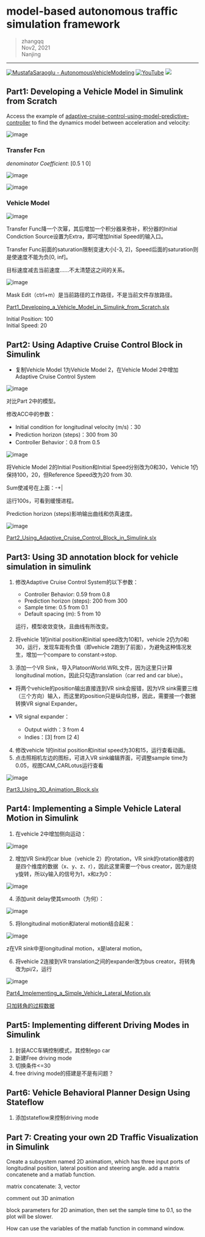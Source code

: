 # model-based autonomous traffic simulation framework

>zhangqq  
>Nov2, 2021  
>Nanjing
---

[![MustafaSaraoglu - AutonomousVehicleModeling](https://img.shields.io/static/v1?label=MustafaSaraoglu&message=AutonomousVehicleModeling&color=orange&logo=github)](https://github.com/MustafaSaraoglu/AutonomousVehicleModeling)
[![YouTube](https://img.shields.io/youtube/channel/views/UCVP9SDdAH_TcXCfGsGFQ09Q?style=social)](https://www.youtube.com/c/MOBATSim)
[![](https://img.shields.io/badge/MOBATSim-lirhtgreen.svg)](https://mobatsim.com/)

## Part1: Developing a Vehicle Model in Simulink from Scratch

Access the example of [adaptive-cruise-control-using-model-predictive-controller](https://www.mathworks.com/help/mpc/ug/adaptive-cruise-control-using-model-predictive-controller.html) to find the dynamics model between acceleration and velocity:

![image](https://user-images.githubusercontent.com/48160597/165027467-385d93de-99ed-4ea5-92e6-57f1230f1803.png)
 
### Transfer Fcn

 *denominator Coefficient*: [0.5 1 0]
 
 ![image](https://user-images.githubusercontent.com/48160597/165029299-5ac3a2cf-85e2-4a24-a891-1afae9b7e3ed.png)
 
 ![image](https://user-images.githubusercontent.com/48160597/165029483-6bea0f9d-32e9-4b4d-8ea9-4bba6fc0bcc4.png)
 
 
 
 

### Vehicle Model

![image](https://user-images.githubusercontent.com/48160597/165038961-44529c32-f59e-4916-9cff-992cde3986b4.png)

Transfer Func降一个次幂，其后增加一个积分器来弥补，积分器的Initial Condiction Source设置为Extra，即可增加Initial Speed的输入口。

Transfer Func前面的saturation限制变速大小[-3, 2]，Speed后面的saturation则是使速度不能为负[0, inf]。

目标速度减去当前速度......不太清楚这之间的关系。

![image](https://user-images.githubusercontent.com/48160597/165040266-833d654a-98e1-4fd7-a58b-992539b3bab7.png)

Mask Edit（ctrl+m）是当前路径的工作路径，不是当前文件存放路径。


[Part1_Developing_a_Vehicle_Model_in_Simulink_from_Scratch.slx](Part1_Developing_a_Vehicle_Model_in_Simulink_from_Scratch.slx)

Initial Position: 100  
Initial Speed: 20




## Part2: Using Adaptive Cruise Control Block in Simulink

- 复制Vehicle Model 1为Vehicle Model 2，在Vehicle Model 2中增加Adaptive Cruise Control System

![image](https://user-images.githubusercontent.com/48160597/165051796-2a6f711f-ddbe-4f2f-8fc5-2daf2b9fedc1.png)

对比Part 2中的模型。

修改ACC中的参数：
- Initial condition for longitudinal velocity (m/s)：30
- Prediction horizon (steps)：300 from 30
- Controller Behavior：0.8 from 0.5

![image](https://user-images.githubusercontent.com/48160597/165052498-7908f468-0beb-4de2-baef-0b92b581071e.png)

将Vehicle Model 2的Initial Position和Initial Speed分别改为0和30，Vehicle 1仍保持100，20，但Reference Speed改为20 from 30.

Sum使减号在上面：-+|

运行100s，可看到缓慢进程。

Prediction horizon (steps)影响输出曲线和仿真速度。

![image](https://user-images.githubusercontent.com/48160597/165055431-51408c67-5450-4aea-8896-1d7799285539.png)

[Part2_Using_Adaptive_Cruise_Control_Block_in_Simulink.slx](Part2_Using_Adaptive_Cruise_Control_Block_in_Simulink.slx)






## Part3: Using 3D annotation block for vehicle simulation in simulink
1. 修改Adaptive Cruise Control System的以下参数：
    - Controller Behavior: 0.59 from 0.8
    - Prediction horizon (steps): 200 from 300
    - Sample time: 0.5 from 0.1
    - Default spacing (m): 5 from 10

    运行，模型收敛变快，且曲线有所改变。

2. 将vehicle 1的initial position和initial speed改为10和1，vehicle 2仍为0和30，运行，发现车距有负值（即vehicle 2跑到了前面），为避免这种情况发生，增加一个compare to constant->stop.

3. 添加一个VR Sink，导入PlatoonWorld.WRL文件，因为这里只计算longitudinal motion，因此只勾选translation（car red and car blue）。
  - 将两个vehicle的position输出直接连到VR sink会报错，因为VR sink需要三维（三个方向）输入，而这里的position只是纵向位移，因此，需要接一个数据转换VR signal Expander。
 
  - VR signal expander：
    - Output width：3 from 4
    - Indies：[3] from [2 4]
  
4. 修改vehicle 1的initial position和initial speed为30和15，运行查看动画。
5. 点击照相机左边的图标，可进入VR sink编辑界面，可调整sample time为0.05，视图CAM_CARLotus运行查看
    
![image](https://user-images.githubusercontent.com/48160597/165201234-059b7f4f-4034-4ace-a02f-e221375828e1.png)

[Part3_Using_3D_Animation_Block.slx](Part3_Using_3D_Animation_Block.slx)
    
    
    
    
    
## Part4: Implementing a Simple Vehicle Lateral Motion in Simulink
1. 在vehicle 2中增加侧向运动：

 ![image](https://user-images.githubusercontent.com/48160597/165205588-e88ee5cb-30b6-47b4-90dc-ac7b53478c0b.png)

2. 增加VR Sink的car blue（vehicle 2）的rotation，VR sink的rotation接收的是四个维度的数据（x、y、z、r），因此这里需要一个bus creator，因为是绕y旋转，所以y输入的信号为1，x和z为0：

 ![image](https://user-images.githubusercontent.com/48160597/165206035-fb8af540-b8f1-46bf-8a9a-c395b97ac99b.png)

4. 添加unit delay使其smooth（为何）：

 ![image](https://user-images.githubusercontent.com/48160597/165206166-c9f90f07-0ff6-46b4-a72b-e414f4325d34.png)

5. 将longitudinal motion和lateral motion结合起来：

 ![image](https://user-images.githubusercontent.com/48160597/165226877-d9531f03-c374-48f1-992e-6c32ce70bbd6.png)

 z在VR sink中是longitudinal motion，x是lateral motion。
 
6. 将vehicle 2连接到VR translation之间的expander改为bus creator。将转角改为pi/2，运行

 ![image](https://user-images.githubusercontent.com/48160597/165227550-cd65a206-50ef-47c5-b2e7-4176a23ad330.png)

[Part4_Implementing_a_Simple_Vehicle_Lateral_Motion.slx](Part4_Implementing_a_Simple_Vehicle_Lateral_Motion.slx)

[只加转角的过程数据](Part4_Implementing_a_Simple_Vehicle_Lateral_Motion_1.slx)






## Part5: Implementing different Driving Modes in Simulink
1. 封装ACC车辆控制模式，其控制ego car
2. 新建Free driving mode
3. 切换条件<=30
4. free driving mode的搭建是不是有问题？







## Part6: Vehicle Behavioral Planner Design Using Stateflow
1. 添加stateflow来控制driving mode







## Part 7: Creating your own 2D Traffic Visualization in Simulink
Create a subsystem named 2D animatiom, which has three input ports of longitudinal position, lateral position and steering angle. add a matrix concatenete and a matlab function.

matrix concatenate: 3, vector

comment out 3D animation

block parameters for 2D animation, then set the sample time to 0.1, so the plot will be slower.

How can use the variables of the matlab function in command window.



